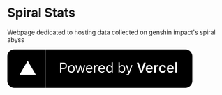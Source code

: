# Spiral Stats
Webpage dedicated to hosting data collected on genshin impact's spiral abyss

[![Thanks vercel <3](/public/images/powered-by-vercel.svg?raw=true "Title")](https://vercel.com/?utm_source=spiral-abyss-stats&utm_campaign=oss)




